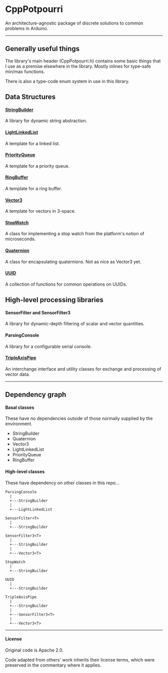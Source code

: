 # CppPotpourri

An architecture-agnostic package of discrete solutions to common problems in Arduino.

----------------------

## Generally useful things

The library's main header (CppPotpourri.h) contains some basic things that I use as a premise
elsewhere in the library. Mostly inlines for type-safe min/max functions.

There is also a type-code enum system in use in this library.


## Data Structures

#### [StringBuilder](extras/doc/StringBuilder.md)

A library for dynamic string abstraction.

#### [LightLinkedList](extras/doc/LightLinkedList.md)

A template for a linked list.

#### [PriorityQueue](extras/doc/PriorityQueue.md)

A template for a priority queue.

#### [RingBuffer](extras/doc/RingBuffer.md)

A template for a ring buffer.

#### [Vector3](extras/doc/Vector3.md)

A template for vectors in 3-space.

#### [StopWatch](extras/doc/StopWatch.md)

A class for implementing a stop watch from the platform's notion of microseconds.

#### [Quaternion](extras/doc/Quaternion.md)

A class for encapsulating quaternions. Not as nice as Vector3 yet.

#### [UUID](extras/doc/UUID.md)

A collection of functions for common operations on UUIDs.

## High-level processing libraries

#### SensorFilter and SensorFilter3

A library for dynamic-depth filtering of scalar and vector quantities.

#### ParsingConsole

A library for a configurable serial console.

#### [TripleAxisPipe](extras/doc/TripleAxisPipe.md)

An interchange interface and utility classes for exchange and processing of vector data.

----------------------

## Dependency graph

#### Basal classes

These have no dependencies outside of those normally supplied by the environment.

  * StringBuilder
  * Quaternion
  * Vector3<T>
  * LightLinkedList<T>
  * PriorityQueue<T>
  * RingBuffer<T>

#### High-level classes

These have dependency on other classes in this repo...

    ParsingConsole
      |
      +---StringBuilder
      |
      +---LightLinkedList

    SensorFilter<T>
      |
      +---StringBuilder

    SensorFilter3<T>
      |
      +---StringBuilder
      |
      +---Vector3<T>

    StopWatch
      |
      +---StringBuilder

    UUID
      |
      +---StringBuilder

    TripleAxisPipe
      |
      +---StringBuilder
      |
      +---SensorFilter3<T>
      |
      +---Vector3<T>

----------------------

#### License

Original code is Apache 2.0.

Code adapted from others' work inherits their license terms, which were preserved in the commentary where it applies.
